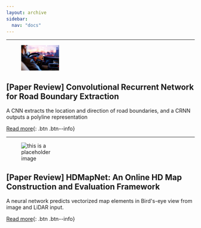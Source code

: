 ```yaml
---
layout: archive
sidebar:
  nav: "docs"
---
```


---

<figure style="width: 20%" class="align-left">
  <img src="/assets/images/2021-09-28-Convolutional_Recurrent_Network_for_Road_Boundary_Extraction/header.PNG" alt="this is a placeholder image">
</figure>

## [Paper Review] Convolutional Recurrent Network for Road Boundary Extraction

A CNN extracts the location and direction of road boundaries, and a CRNN outputs a polyline representation

[Read more](https://youngwoong-cho.github.io/Convolutional_Recurrent_Network_for_Road_Boundary_Extraction){: .btn .btn--info}

---

<figure style="width: 20%" class="align-left">
  <img src="/assets/images/2021-10-05-HDMapNet/header.jpg" alt="this is a placeholder image">
</figure>

## [Paper Review] HDMapNet: An Online HD Map Construction and Evaluation Framework

A neural network predicts vectorized map elements in Bird's-eye view from image and LiDAR input.

[Read more](https://youngwoong-cho.github.io/HDMapNet){: .btn .btn--info}